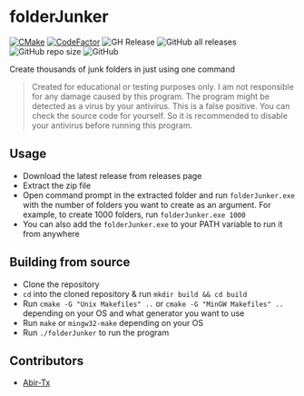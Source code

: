# folderJunker

[![CMake](https://github.com/Abir-Tx/folderJunker/actions/workflows/cmake.yml/badge.svg)](https://github.com/Abir-Tx/folderJunker/actions/workflows/cmake.yml) [![CodeFactor](https://www.codefactor.io/repository/github/abir-tx/folderjunker/badge)](https://www.codefactor.io/repository/github/abir-tx/folderjunker) ![GH Release](https://img.shields.io/github/v/release/Abir-Tx/folderJunker?label=Release) ![GitHub all releases](https://img.shields.io/github/downloads/Abir-Tx/folderJunker/total?label=Downloads) ![GitHub repo size](https://img.shields.io/github/repo-size/Abir-Tx/folderJunker?label=Repo%20Size) ![GitHub](https://img.shields.io/github/license/Abir-Tx/folderJunker?label=License)

Create thousands of junk folders in just using one command

> Created for educational or testing purposes only. I am not responsible for any damage caused by this program. The program might be
> detected as a virus by your antivirus. This is a false positive. You can check the source code for yourself. So it is recommended to
> disable your antivirus before running this program.

## Usage

- Download the latest release from releases page
- Extract the zip file
- Open command prompt in the extracted folder and run `folderJunker.exe` with the number of folders you want to create as an argument. For example, to create 1000 folders, run `folderJunker.exe 1000`
- You can also add the `folderJunker.exe` to your PATH variable to run it from anywhere

## Building from source

- Clone the repository
- `cd` into the cloned repository & run `mkdir build && cd build`
- Run `cmake -G "Unix Makefiles" ..` or `cmake -G "MinGW Makefiles" ..` depending on your OS and what generator you want to use
- Run `make` or `mingw32-make` depending on your OS
- Run `./folderJunker` to run the program

## Contributors

- [Abir-Tx](https://github.com/abir-tx)
